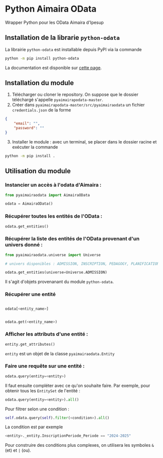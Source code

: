 # Python Aimaira OData

Wrapper Python pour les OData Aimaira d'Ipesup

## Installation de la librarie `python-odata`

La librairie `python-odata` est installable depuis PyPI via la commande

```bash
python -m pip install python-odata
```
La documentation est disponible sur [cette page](https://python-odata.readthedocs.io/en/latest/index.html).

## Installation du module

1) Télécharger ou cloner le repository. On suppose que le dossier téléchargé s'appelle `pyaimairapodata-master`.
2) Créer dans `pyaimairapodata-master/src/pyaimairaodata` un fichier `credentials.json` de la forme

```json
{
    "email": "",
    "password": ""
}
```

3) Installer le module : avec un terminal, se placer dans le dossier racine et exécuter la commande

```bash
python -m pip install .
```

## Utilisation du module

### Instancier un accès à l'odata d'Aimaira :
```python
from pyaimairaodata import AimairaOData

odata = AimairaOData()
```

### Récupérer toutes les entités de l'OData :
```python
odata.get_entities()
```

### Récupérer la liste des entités de l'OData provenant d'un univers donné :
```python
from pyaimairaodata.universe import Universe

# univers disponibles : ADMISSION, INSCRIPTION, PEDAGOGY, PLANIFICATION, ACADEMY, REFERENTIAL, FINANCE

odata.get_entities(universe=Universe.ADMISSION)
```
Il s'agit d'objets provenanant du module `python-odata`.

### Récupérer une entité
```python

odata[<entity_name>]
```

```python

odata.get(<entity_name>)
```

### Afficher les attributs d'une entité :
```python
entity.get_attributes()
```
`entity` est un objet de la classe `pyaimairaodata.Entity`

### Faire une requête sur une entité :
```python
odata.query(entity=<entity>)
```
Il faut ensuite compléter avec ce qu'on souhaite faire. Par exemple, pour obtenir tous les `EntitySet` de l'entité :
```python
odata.query(entity=<entity>).all()
```
Pour filtrer selon une condition :
```python
self.odata.query(self).filter(<condition>).all()
```
La condition est par exemple 
```python
<entity>._entity.InscriptionPeriode_Periode == "2024-2025"
```
Pour construire des conditions plus complexes, on utilisera les symboles `&` (et) et `|` (ou).
